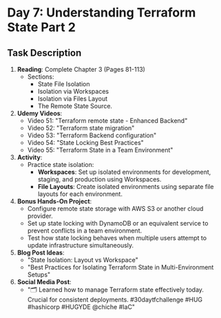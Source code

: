 # Day 7: Understanding Terraform State Part 2

## Task Description

1. **Reading**: Complete Chapter 3 (Pages 81-113)
   - Sections:
     - State File Isolation
     -  Isolation via Workspaces
     -  Isolation via Files Layout
     -  The Remote State Source.
2. **Udemy Videos**: 
   - Video 51: "Terraform remote state - Enhanced Backend"
   - Video 52: "Terraform state migration"
   - Video 53: "Terraform Backend configuration"
   - Video 54: "State Locking Best Practices"
   - Video 55: "Terraform State in a Team Environment"
3. **Activity**: 
   - Practice state isolation:
     - **Workspaces**: Set up isolated environments for development, staging, and production using Workspaces.
     - **File Layouts**: Create isolated environments using separate file layouts for each environment.
4. **Bonus Hands-On Project**: 
   - Configure remote state storage with AWS S3 or another cloud provider.
   - Set up state locking with DynamoDB or an equivalent service to prevent conflicts in a team environment.
   - Test how state locking behaves when multiple users attempt to update infrastructure simultaneously.
5. **Blog Post Ideas**: 
   - "State Isolation: Layout vs Workspace"
   - "Best Practices for Isolating Terraform State in Multi-Environment Setups"
6. **Social Media Post**: 
   - "🗂 Learned how to manage Terraform state effectively today. Crucial for consistent deployments. #30daytfchallenge #HUG #hashicorp #HUGYDE @chiche #IaC"


